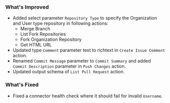### What's Improved
- Added select parameter `Repository Type` to specify the Organization and User type repository in following actions:
  - Merge Branch
  - List Fork Repositories
  - Fork Organization Repository
  - Get HTML URL
- Updated type `Comment` parameter text to richtext in `Create Issue Comment` action.
- Renamed `Commit Message` parameter to `Commit Summary` and added `Commit Description` parameter in `Push Changes` action.
- Updated output schema of `List Pull Request` action.
### What's Fixed
- Fixed a connector health check where it should fail for invalid `Username`.
